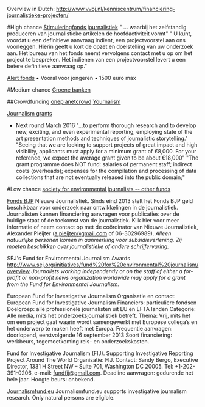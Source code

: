 
Overview in Dutch: http://www.vvoj.nl/kenniscentrum/financiering-journalistieke-projecten/

#High chance
[Stimuleringfonds journalistiek](https://www.svdj.nl/subsidie/exploitatie/)
" ... waarbij het zelfstandig produceren van journalistieke artikelen de hoofdactiviteit vormt"
" U kunt, voordat u een definitieve aanvraag indient, een projectvoorstel aan ons voorleggen. Hierin geeft u kort
de opzet en doelstelling van uw onderzoek aan. Het bureau van het fonds neemt vervolgens contact met u op
om het project te bespreken. Het indienen van een projectvoorstel levert u een betere definitieve
aanvraag op."

[Alert fonds](http://www.alertfonds.nl/themas/Milieu_en_Duurzaamheid)
• Vooral voor jongeren
• 1500 euro max


#Medium chance
[Groene banken](http://www.rvo.nl/subsidies-regelingen/banken-met-een-groenfonds)

##Crowdfunding
[oneplanetcrowd](https://www.oneplanetcrowd.com/nl)
[Yournalism](http://yournalism.nl/)

[Journalism grants](http://journalismgrants.org/about/)
- Next round March 2016
"...to perform thorough research and to develop new, exciting, and even experimental reporting, employing state of the art presentation methods and techniques of journalistic storytelling."
"Seeing that we are looking to support projects of great impact and high visibility, applicants must apply for a minimum grant of €8,000. For your reference, we expect the average grant given to be about €18,000"
"The grant programme does NOT fund: salaries of permanent staff; indirect costs (overheads); expenses for the compilation and processing of data collections that are not eventually released into the public domain;"


#Low chance
[society for environmental journalists -- other funds](http://www.sej.org/initiatives/awards-fellowships/nonSEJ-awards)

[Fonds BJP](http://www.fondsbjp.nl/subsidies/soorten/)
Nieuwe Journalistiek. Sinds eind 2013 stelt het Fonds BJP geld beschikbaar voor onderzoek naar ontwikkelingen in de journalistiek. Journalisten kunnen financiering aanvragen voor publicaties over de huidige staat of de toekomst van de journalistiek. Klik hier voor meer informatie of neem contact op met de coördinator van Nieuwe Journalistiek, Alexander Pleijter (a.pleijter@gmail.com of 06-30296989).
*Alleen natuurlijke personen komen in aanmerking voor subsidieverlening. Zij moeten beschikken over journalistieke of andere schrijfervaring.*

SEJ's Fund for Environmental Journalism Awards
http://www.sej.org/initiatives/fund%20for%20environmental%20journalism/overview
*Journalists working independently or on the staff of either a for-profit or non-profit news organization worldwide may apply for a grant from the Fund for Environmental Journalism.*


European Fund for Investigative Journalism
Organisatie en contact: European Fund for Investigative Journalism
Financiers: particuliere fondsen
Doelgroep: alle professionele journalisten uit EU en EFTA landen
Categorie: Alle media, mits het onderzoeksjournalistiek betreft.
Thema: Vrij, mits het om een project gaat waarin wordt samengewerkt met Europese collega’s en het onderwerp te maken heeft met Europa.
Frequentie aanvragen: doorlopend, eerstvolgende 16 september 2013
Soort financiering: werkbeurs, tegemoetkoming reis- en onderzoekskosten.



Fund for Investigative Journalism (FIJ). Supporting Investigative Reporting Project Around The World
Organisatie: FIJ.
Contact: Sandy Bergo, Executive Director, 1331 H Street NW – Suite 701, Washington DC 20005. Tel: +1-202-391-0206,
e-mail: fundfij@gmail.com.
Deadline aanvragen: gedurende het hele jaar.
Hoogte beurs: onbekend.


[Journalismfund.eu](http://journalismfund.eu/eligibility-criteria-applicants)
Journalismfund.eu supports investigative journalism research.
Only natural persons are eligible.
